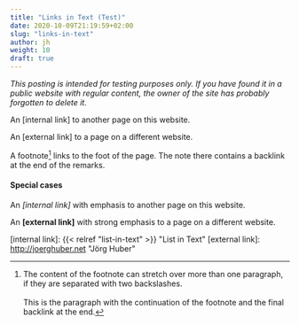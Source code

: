 ```yaml
---
title: "Links in Text (Test)"
date: 2020-10-09T21:19:59+02:00
slug: "links-in-text"
author: jh
weight: 10
draft: true
---
```

*This posting is intended for testing purposes only. If you have found it in a public website with regular content, the owner of the site has probably forgotten to delete it.*

An [internal link] to another page on this website. 

An [external link] to a page on a different website. 

A footnote[^1] links to the foot of the page. The note there contains a backlink at the end of the remarks.

#### Special cases

An *[internal link]*  with emphasis to another page on this website. 

An **[external link]** with strong emphasis to a page on a different website. 

[internal link]: {{< relref "list-in-text" >}} "List in Text"
[external link]: http://joerghuber.net "Jörg Huber"


[^1]: The content of the footnote can stretch over more than one paragraph, if they are separated with two backslashes.\
\
This is the paragraph with the continuation of the footnote and the final backlink at the end. 
